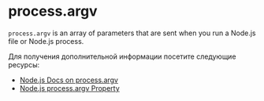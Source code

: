 # process.argv

`process.argv` is an array of parameters that are sent when you run a Node.js file or Node.js process.

Для получения дополнительной информации посетите следующие ресурсы:

- [Node.js Docs on process.argv](https://nodejs.org/docs/latest/api/process.html)
- [Node.js process.argv Property](https://www.geeksforgeeks.org/node-js-process-argv-property/)
